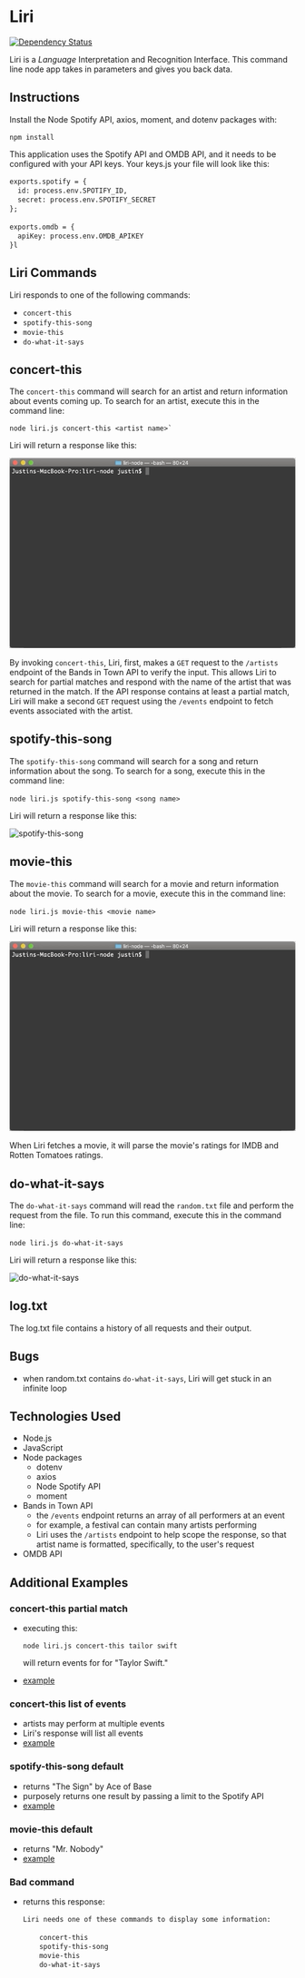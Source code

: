 # Liri

[![Dependency Status](https://david-dm.org/jlouie10/liri-node.svg)](https://david-dm.org/jlouie10/liri-node)

Liri is a _Language_ Interpretation and Recognition Interface. This command line node app takes in parameters and gives you back data.

## Instructions

Install the Node Spotify API, axios, moment, and dotenv packages with:

```
npm install
```

This application uses the Spotify API and OMDB API, and it needs to be configured with your API keys. Your keys.js your file will look like this:

```
exports.spotify = {
  id: process.env.SPOTIFY_ID,
  secret: process.env.SPOTIFY_SECRET
};

exports.omdb = {
  apiKey: process.env.OMDB_APIKEY
}l
```

## Liri Commands

Liri responds to one of the following commands:

* `concert-this`
* `spotify-this-song`
* `movie-this`
* `do-what-it-says`

## concert-this

The `concert-this` command will search for an artist and return information about events coming up. To search for an artist, execute this in the command line:

```
node liri.js concert-this <artist name>`
```

Liri will return a response like this:

![concert-this](examples/concert_this_taylor.gif)

By invoking `concert-this`, Liri, first, makes a `GET` request to the `/artists` endpoint of the Bands in Town API to verify the input. This allows Liri to search for partial matches and respond with the name of the artist that was returned in the match. If the API response contains at least a partial match, Liri will make a second `GET` request using the `/events` endpoint to fetch events associated with the artist.

## spotify-this-song

The `spotify-this-song` command will search for a song and return information about the song. To search for a song, execute this in the command line:

`node liri.js spotify-this-song <song name>`

Liri will return a response like this:

![spotify-this-song](examples/spotify_this_song_jlh.gif)

## movie-this

The `movie-this` command will search for a movie and return information about the movie. To search for a movie, execute this in the command line:

`node liri.js movie-this <movie name>`

Liri will return a response like this:

![movie-this](examples/movie_this_endgame.gif)

When Liri fetches a movie, it will parse the movie's ratings for IMDB and Rotten Tomatoes ratings.

## do-what-it-says

The `do-what-it-says` command will read the `random.txt` file and perform the request from the file. To run this command, execute this in the command line:

`node liri.js do-what-it-says`

Liri will return a response like this:

![do-what-it-says](examples/do_what_it_says.gif)

## log.txt

The log.txt file contains a history of all requests and their output. 

## Bugs

* when random.txt contains `do-what-it-says`, Liri will get stuck in an infinite loop

## Technologies Used

* Node.js
* JavaScript
* Node packages
    * dotenv
    * axios
    * Node Spotify API
    * moment
* Bands in Town API
    * the `/events` endpoint returns an array of all performers at an event
    * for example, a festival can contain many artists performing
    * Liri uses the `/artists` endpoint to help scope the response, so that artist name is formatted, specifically, to the user's request
* OMDB API

## Additional Examples

### concert-this partial match

* executing this:

    ```
    node liri.js concert-this tailor swift
    ```

    will return events for for "Taylor Swift."
* [example](examples/concert_this_tailor.gif) 

### concert-this list of events

* artists may perform at multiple events
* Liri's response will list all events
* [example](examples/concert_this_gcj.gif)

### spotify-this-song default

* returns "The Sign" by Ace of Base
* purposely returns one result by passing a limit to the Spotify API
* [example](examples/spotify_this_song.gif)

### movie-this default

* returns "Mr. Nobody"
* [example](examples/movie_this.gif)

### Bad command

* returns this response:

    ```
    Liri needs one of these commands to display some information:

        concert-this
        spotify-this-song
        movie-this
        do-what-it-says
    ```




